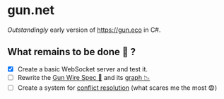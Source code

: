 # gun.net
*Outstandingly* early version of https://gun.eco in C#.

## What remains to be done 🧙 ?
- [X] Create a basic WebSocket server and test it.
- [ ] Rewrite the [Gun Wire Spec 🧬](https://gun.eco/docs/Porting-GUN#gun-wire-spec) and its [graph 📉](https://gun.eco/docs/Porting-GUN#graph)
- [ ] Create a system for [conflict resolution](https://gun.eco/docs/Porting-GUN#conflict-resolution-this-section-is-not-finished-and-will-probably-be-entirely-rewritten) (what scares me the most 😨) 